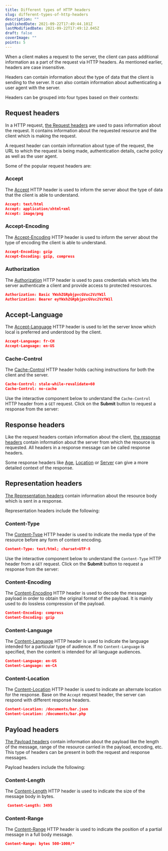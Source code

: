 ```yaml
---
title: Different types of HTTP headers
slug: different-types-of-http-headers
description: ""
publishedDate: 2021-09-22T17:49:44.101Z
lastModifiedDate: 2021-09-22T17:49:12.045Z
draft: false
coverImage: ""
points: 5
---
```


When a client makes a request to the server, the client can pass additional information as a part of the request via HTTP headers. As mentioned earlier, headers are case insensitive.

Headers can contain information about the type of data that the client is sending to the server. It can also contain information about authenticating a user agent with the server.

Headers can be grouped into four types based on their contexts:

## Request headers

In a HTTP request, [the Request headers](https://developer.mozilla.org/en-US/docs/Glossary/Request_header) are used to pass information about the request. It contains information about the requested resource and the client which is making the request.

A request header can contain information about type of the request, the URL to which the request is being made, authentication details, cache policy as well as the user agent.

Some of the popular request headers are:

### Accept
The [Accept](https://developer.mozilla.org/en-US/docs/Web/HTTP/Headers/Accept) HTTP header is used to inform the server about the type of data that the client is able to understand.

```json
Accept: text/html
Accept: application/xhtml+xml
Accept: image/png
```

### Accept-Encoding
The [Accept-Encoding](https://developer.mozilla.org/en-US/docs/Web/HTTP/Headers/Accept-Encoding) HTTP header is used to inform the server about the type of encoding the client is able to understand.

```json
Accept-Encoding: gzip
Accept-Encoding: gzip, compress
```

### Authorization
The [Authorization](https://developer.mozilla.org/en-US/docs/Web/HTTP/Headers/Authorization) HTTP header is used to pass credentials which lets the server authenticate a client and provide access to protected resources.

```json
Authorization: Basic YWxhZGRpbjpvcGVuc2VzYW1l
Authorization: Bearer eyYWxhZGRpbjpvcGVuc2VzYW1l
```

## Accept-Language
The [Accept-Language](https://developer.mozilla.org/en-US/docs/Web/HTTP/Headers/Accept-Language) HTTP header is used to let the server know which local is preferred and understood by the client.

```json
Accept-Language: fr-CH
Accept-Language: en-US
```

### Cache-Control
The [Cache-Control](https://developer.mozilla.org/en-US/docs/Web/HTTP/Headers/Cache-Control) HTTP header holds caching instructions for both the client and the server.

```json
Cache-Control: stale-while-revalidate=60
Cache-Control: no-cache
```

Use the interactive component below to understand the `Cache-Control` HTTP header from a `GET` request. Click on the **Submit** button to request a response from the server:

<HTTPClient
  method="GET"
  isRequestMethodChangeDisabled
  isResponseBodyVisible={false}
  isResponseHeadersVisible
/>

## Response headers

Like the request headers contain information about the client, [the response headers](https://developer.mozilla.org/en-US/docs/Glossary/Response_header) contain information about the server from which the resource is requested. All headers in a response message can be called response headers.

Some response headers like [Age](https://developer.mozilla.org/en-US/docs/Web/HTTP/Headers/Age), [Location](https://developer.mozilla.org/en-US/docs/Web/HTTP/Headers/Location) or [Server](https://developer.mozilla.org/en-US/docs/Web/HTTP/Headers/Server) can give a more detailed context of the response.

## Representation headers

[The Representation headers](https://developer.mozilla.org/en-US/docs/Glossary/Representation_header) contain information about the resource body which is sent in a response.

Representation headers include the following:

### Content-Type
The [Content-Type](https://developer.mozilla.org/en-US/docs/Web/HTTP/Headers/Content-Type) HTTP header is used to indicate the media type of the resource before any form of content encoding.

```json
Content-Type: text/html; charset=UTF-8
```

Use the interactive component below to understand the `Content-Type` HTTP header from a `GET` request. Click on the **Submit** button to request a response from the server:

<HTTPClient
  method="GET"
  isRequestMethodChangeDisabled
  isResponseBodyVisible={false}
  isResponseHeadersVisible
/>

### Content-Encoding
The [Content-Encoding](https://developer.mozilla.org/en-US/docs/Web/HTTP/Headers/Content-Encoding) HTTP header is used to decode the message payload in order to obtain the original format of the payload. It is mainly used to do lossless compression of the payload.

```json
Content-Encoding: compress
Content-Encoding: gzip
```

### Content-Language
The [Content-Language](https://developer.mozilla.org/en-US/docs/Web/HTTP/Headers/Content-Language) HTTP header is used to indicate the language intended for a particular type of audience. If no `Content-Language` is specified, then the content is intended for all language audiences.

```json
Content-Language: en-US
Content-Language: en-CA
```

### Content-Location
The [Content-Location](https://developer.mozilla.org/en-US/docs/Web/HTTP/Headers/Content-Location) HTTP header is used to indicate an alternate location for the response. Base on the `Accept` request header, the server can respond with different response headers.

```json
Content-Location: /documents/bar.json
Content-Location: /documents/bar.php
```

## Payload headers

[The Payload headers](https://developer.mozilla.org/en-US/docs/Glossary/Payload_header) contain information about the payload like the length of the message, range of the resource carried in the payload, encoding, etc. This type of headers can be present in both the request and response messages.

Payload headers include the following:

### Content-Length
The [Content-Length](https://developer.mozilla.org/en-US/docs/Web/HTTP/Headers/Content-Length) HTTP header is used to indicate the size of the message body in bytes.

```json
 Content-Length: 3495
```

### Content-Range
The [Content-Range](https://developer.mozilla.org/en-US/docs/Web/HTTP/Headers/Content-Range) HTTP header is used to indicate the position of a partial message in a full body message.

```json
Content-Range: bytes 500-1000/*
```
